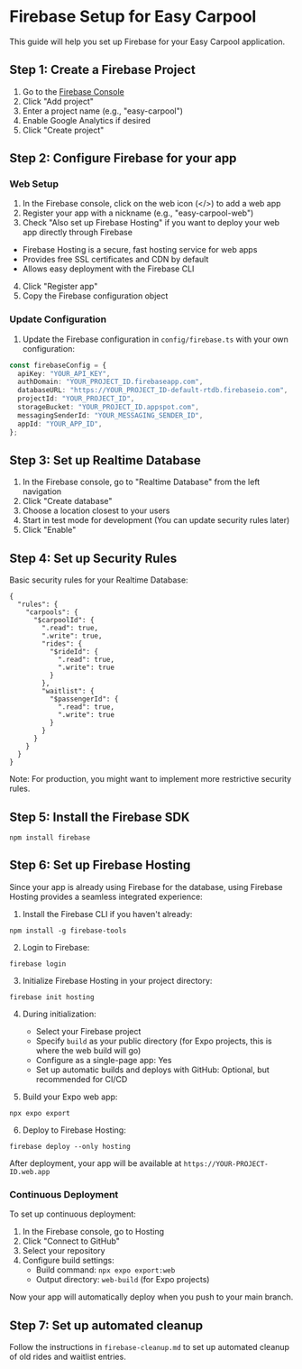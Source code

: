 # Firebase Setup for Easy Carpool

This guide will help you set up Firebase for your Easy Carpool application.

## Step 1: Create a Firebase Project

1. Go to the [Firebase Console](https://console.firebase.google.com/)
2. Click "Add project"
3. Enter a project name (e.g., "easy-carpool")
4. Enable Google Analytics if desired
5. Click "Create project"

## Step 2: Configure Firebase for your app

### Web Setup

1. In the Firebase console, click on the web icon (</>) to add a web app
2. Register your app with a nickname (e.g., "easy-carpool-web")
3. Check "Also set up Firebase Hosting" if you want to deploy your web app directly through Firebase

- Firebase Hosting is a secure, fast hosting service for web apps
- Provides free SSL certificates and CDN by default
- Allows easy deployment with the Firebase CLI

4. Click "Register app"
5. Copy the Firebase configuration object

### Update Configuration

1. Update the Firebase configuration in `config/firebase.ts` with your own configuration:

```typescript
const firebaseConfig = {
  apiKey: "YOUR_API_KEY",
  authDomain: "YOUR_PROJECT_ID.firebaseapp.com",
  databaseURL: "https://YOUR_PROJECT_ID-default-rtdb.firebaseio.com",
  projectId: "YOUR_PROJECT_ID",
  storageBucket: "YOUR_PROJECT_ID.appspot.com",
  messagingSenderId: "YOUR_MESSAGING_SENDER_ID",
  appId: "YOUR_APP_ID",
};
```

## Step 3: Set up Realtime Database

1. In the Firebase console, go to "Realtime Database" from the left navigation
2. Click "Create database"
3. Choose a location closest to your users
4. Start in test mode for development (You can update security rules later)
5. Click "Enable"

## Step 4: Set up Security Rules

Basic security rules for your Realtime Database:

```
{
  "rules": {
    "carpools": {
      "$carpoolId": {
        ".read": true,
        ".write": true,
        "rides": {
          "$rideId": {
            ".read": true,
            ".write": true
          }
        },
        "waitlist": {
          "$passengerId": {
            ".read": true,
            ".write": true
          }
        }
      }
    }
  }
}
```

Note: For production, you might want to implement more restrictive security rules.

## Step 5: Install the Firebase SDK

```
npm install firebase
```

## Step 6: Set up Firebase Hosting

Since your app is already using Firebase for the database, using Firebase Hosting provides a seamless integrated experience:

1. Install the Firebase CLI if you haven't already:

```
npm install -g firebase-tools
```

2. Login to Firebase:

```
firebase login
```

3. Initialize Firebase Hosting in your project directory:

```
firebase init hosting
```

4. During initialization:

   - Select your Firebase project
   - Specify `build` as your public directory (for Expo projects, this is where the web build will go)
   - Configure as a single-page app: Yes
   - Set up automatic builds and deploys with GitHub: Optional, but recommended for CI/CD

5. Build your Expo web app:

```
npx expo export
```

6. Deploy to Firebase Hosting:

```
firebase deploy --only hosting
```

After deployment, your app will be available at `https://YOUR-PROJECT-ID.web.app`

### Continuous Deployment

To set up continuous deployment:

1. In the Firebase console, go to Hosting
2. Click "Connect to GitHub"
3. Select your repository
4. Configure build settings:
   - Build command: `npx expo export:web`
   - Output directory: `web-build` (for Expo projects)

Now your app will automatically deploy when you push to your main branch.

## Step 7: Set up automated cleanup

Follow the instructions in `firebase-cleanup.md` to set up automated cleanup of old rides and waitlist entries.
